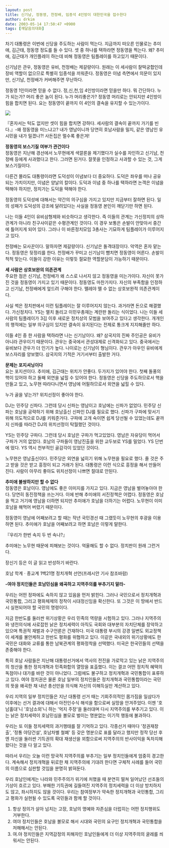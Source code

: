 ```yaml
---
layout: post
title: 신기남, 정동영, 천정배, 임종석 4인방이 대한민국을 접수한다
author: drkim
date: 2003-05-14 17:50:47 +0900
tags: [깨달음의대화]
---
```

차기 대통령은 이번에 신당을 주도하는 사람이 먹는다. 지금까지 떠오른 인물로는 추미애, 김근태, 정동영 정도를 들 수 있다. 셋 중 하나를 택하라면 정동영을 찍는다. 왜? 추미애, 김근태가 개인플레이 하는데 비해 정동영은 팀플레이를 하고있기 때문이다. 

신기남은 관우, 정동영은 유비, 천정배는 제갈량이다. 원래는 이 세사람이 찰떡궁합인데 장비 역할이 없으므로 특별히 임종석을 끼워준다. 정동영은 이념 측면에서 의문이 있지만, 신기남, 천정배가 커버해주면 무난하다. 

정동영 1인이라면 믿을 수 없다. 정,신,천,임 4인방이라면 믿을만 하다. 뭐 간단하다. 누가 되는가? 머리 좋은 놈이 된다. 누가 머리좋은가? 정동영 머리로는 안되지만 4인방이 힘을 합치면 된다. 요는 정동영이 끝까지 이 4인의 결속을 유지할 수 있는가이다. 

![](http://drkimz.com/technote/board/private/upimg/1052901911.JPG)

『혼자서는 턱도 없지만 셋이 힘을 합치면 강하다. 세사람의 결속이 끝까지 가기를 빈다.』-왜 정동영을 미느냐고? 내가 영남이니까 당연히 호남사람을 밀지, 같은 영남인 유시민을 내가 밀겠나?! 사돈집은 멀수록 좋은겨!

**정동영의 보스기질 여부가 관건이다**  
정동영은 지난해 경선에서 노무현에게 색깔론을 제기했다가 실수를 자인하고 신기남, 천정배 등에게 사과했다고 한다. 그러면 된거다. 잘못을 인정하고 사과할 수 있는 것, 그게 보스기질이다.

다른건 몰라도 대통령이라면 도덕성이 이념보다 더 중요하다. 도덕은 좌우를 떠나 공유되는 가치이지만, 이념은 양날의 칼이다. 도덕과 이념 중 하나를 택하라면 논객은 이념을 택해야 하지만, 정치가는 도덕을 택해야 한다. 

정동영의 도덕성에 대해서는 약간의 의구심을 가지고 있지만 지금부터 잘하면 된다. 일의 성패가 도덕성의 강조에 달려있다는 사실을 정동영 본인이 깨닫기만 하면 된다. 

나는 이들 4인이 유비삼형제와 비슷하다고 생각한다. 즉 이들의 관계는 가신정치의 상하관계가 아니라 친구사이같은 수평관계인 것이다. 이 경우 보통은 손발이 안맞아서 중간에 틀어지게 되어 있다. 그러나 이 바른정치모임 3총사는 기묘하게 팀플레이가 이루어지고 있다. 

천정배는 모사꾼이다. 말하자면 제갈량이다. 신기남은 돌격대장이다. 악역은 혼자 맡는다. 정동영은 뒷정리를 한다. 천정배가 꾸미고 신기남이 뺨치면 정동영이 어른다. 손발이 척척 맞는다. 이들이 강한 이유는 이렇듯 절묘한 역할분담이 가능하기 때문이다. 

**세 사람은 상호보완의 의존관계**  
주요한 점은 신기남, 천정배가 왜 스스로 나서지 않고 정동영을 미는가이다. 자신이 못가진 것을 정동영이 가지고 있기 때문이다. 정동영도 마찬가지다. 자신의 부족함을 인정하고 신기남, 천정배에게 엎드려 구해야 한다. 뗄레야 뗄 수 없는 상호보완적 의존관계이다. 

사실 썩은 정치판에서 이런 팀플레이는 잘 이루어지지 않는다. 과거라면 돈으로 해결했다. 가신정치다. YS는 멸치 돌리고 이민우총재는 계란판 돌리는 식이었다. 나는 이들 세사람의 팀플레이가 3김 이후 새로운 정치상의 모범을 보여주고 있다고 생각한다. 개개인의 행적에는 일부 의구심이 있지만 결속이 유지된다는 전제로 통크게 지지해줄만 하다. 

이들 4인 중 한 사람을 택하라면 나는 신기남이다. 왜? 삼국지의 진짜 주인공은 유비가 아니라 관우이기 때문이다. 관우는 중국에서 관성대제로 신격화되고 있다. 중국에서는 유비보다 관우가 더 인기가 높다. 나이로는 신기남이 형님이다. 관우가 아우인 유비에게 보스자리를 양보했다. 삼국지의 기적은 거기서부터 출발한 거다. 

**문제는 포지셔닝이다**  
요는 포지션이다. 추미애, 김근태는 위치가 안좋다. 두가지가 있어야 한다. 첫째 돌풍의 핵이 있어야 하고 둘째 외연을 넓힐 수 있어야 한다. 정동영은 신당을 주도하므로서 핵을 만들고 있고, 노무현 따라다니면서 영남에 어필하므로서 외연을 넓힐 수 있다. 

누가 골을 넣는가? 위치선정이 좋아야 한다.

DJ는 민주당 신파다. 그런데 당시 신파는 영남이고 호남에는 신파가 없었다. 민주당 신파는 호남을 공략하기 위해 호남출신 신파인 DJ를 필요로 했다. 신파가 구파에 맞서기 위해 의도적으로 DJ를 키워준거다. 구파에 고개 숙이면 쉽게 당선될 수 있었는데도 끝까지 신파를 따라간 DJ의 위치선정이 탁월했던 것이다. 

YS는 민주당 구파다. 그런데 당시 호남은 구파가 먹고있었다. 영남은 자유당이 먹어서 구파가 거의 없었다. 호남의 구파들이 영남진출을 위한 교두보로 YS를 밀었다. YS 단번에 떴다. YS 역시 천부적인 골감각이 있었던 것이다. 

노무현은 영남출신이다. 민주당은 외연을 넓히기 위해 노무현을 필요로 했다. 줄 것은 주고 받을 것은 받고 흥정이 되고 거래가 된다. 대통령은 이런 식으로 흥정을 해서 만들어진다. 사람이 아무리 좋아도 위치선정이 나쁘면 절대로 안된다. 

**추미애 불쌍하지만 할 수 없다**  
정동영은 호남이다. 영남에도 좋은 이미지를 가지고 있다. 지금은 영남을 벌어놓아야 한다. 당연히 동진정책을 쓰는거다. 이에 반해 추미애의 서진정책은 어렵다. 정동영은 호남을 먹고 거기에 영남을 더하면 되지만 추미애가 호남을 더하기는 어렵다. 노무현이 이미 호남을 해먹어 버렸기 때문이다. 

정동영이 영남에 어째보려고 할 때는 작년 국민경선 때 그랬듯이 노무현의 후광을 이용하면 된다. 추미애가 호남을 어째보려고 하면 호남은 이렇게 말한다.

『우리가 한번 속지 두 번 속나?』 

추미애는 노무현 때문에 피해보는 것이다. 억울해도 할 수 없다. 정치판이 원래 그런거다.


  장신기 등은 이 글 읽고 반성하기 바란다.



  호남 학계ㆍ종교계 1백21명 정치개혁 선언(프레시안 기사 참조바람)


**-여야 정치인들은 호남민심을 왜곡하고 지역주의를 부추기지 말라-**

우리는 어떤 정파에도 속하지 않고 있음을 먼저 밝힌다. 그러나 국민으로서 정치개혁과 국민통합, 그리고 평화체제의 정착이 시대정신임을 확신한다. 또 그것은 이 땅에서 반드시 실현되어야 할 국민의 명령이다.

지금 한반도를 둘러싼 위기상황은 우리 민족의 역량을 시험하고 있다. 그러나 지역주의와 냉전의식에 사로잡힌 낡은 정치세력이 아직도 국회와 대부분의 자치단체를 장악하고 있으며 특권적 재벌과 수구언론은 건재하다. 미국 대통령 부시의 강경 일변도 외교정책이 세계를 불안케하고 한반도 평화를 위협하고 있다. 이같은 국내외의 위기상황에도 한국민은 대화와 교류를 통한 남북관계의 평화정착을 선택했다. 미국은 한국민들의 선택을 존중해야 한다.

특히 호남 사람들은 지난해 대통령선거에서 역사의 전진을 가로막고 있는 낡은 지역주의의 청산을 통한 정치개혁과 민족화합의 열망을 표출했다. 이는 결코 어떤 정치적 혜택의 독점이나 대가를 바란 것이 아니었다. 그럼에도 불구하고 정치개혁과 국민통합이 표류하고 있다. 여야 정치권은 물론 호남 일부의 정치인들은 정치개혁과 국민통합이라는 국민의 뜻을 왜곡한 채 내년 총선만을 의식해 자신의 이해득실만 계산하고 있다.

우리 지역의 일부 정치인들은 지난 대통령 선거 때는 기회주의적인 몸가짐을 일삼다가 이후에는 선거 결과에 대해서 아전인수식 해석을 함으로써 실망을 안겨주었다. 이젠 '호남홀대'니 '호남소외'니 하는 '억지 주장'을 둘러대며 다시 지역주의를 부추기고 있다. 이는 낡은 정치세력이 호남민심을 볼모로 벌이는 명분없는 이기적 행동에 불과하다.

우리는 또 이들 정치세력의 과거행태를 잘 기억하고 있다. 각종선거 때마다 '정권재창출', '정통 야당건설', 호남차별 철폐' 등 갖은 명분으로 표를 달라고 했지만 정작 당선 후엔 자신을 둘러싼 기득권의 확대 재생산을 꾀함으로써 지역주의의 반사이익을 독차지해 왔다는 것을 다 알고 있다. 

따라서 우리는 오늘 이런 망국적 지역주의를 부추기는 일부 정치인들에게 엄중히 경고한다. 계속해서 정치개혁을 뒤로한 채 지역주의에 기대려 한다면 구체적 사례를 들어 국민의 이름으로 심판할 것임을 분명히 밝혀둔다.

우리 호남인에게는 나라와 민주주의가 위기에 처했을 때 분연히 떨쳐 일어났던 선조들의 기상이 흐르고 있다. 부패한 기득권에 길들여진 지역주의 정치세력을 더 이상 방치하지도 않고, 좌시하지도 않을 것이다. 우리는 참여정부가 약속한 정치개혁과 국민통합, 그리고 평화가 실현될 수 있도록 국민들과 함께 할 것이다.

1. 항상 정의가 살아 넘치는 고장, 호남의 명예와 자존심을 더럽히는 어떤 정치행위도 거부한다.  
1. 여야 정치인들은 호남을 볼모로 해서 시대와 국민의 요구인 정치개혁과 국민통합을 저해해서는 안된다.  
1. 여.야 정치인들은 지역감정의 피해자인 호남인들에게 더 이상 지역주의의 굴레를 씌워서는 안된다.
